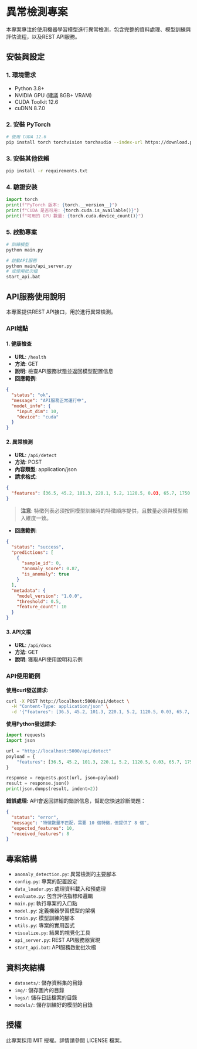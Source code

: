 # 異常檢測專案

本專案專注於使用機器學習模型進行異常檢測，包含完整的資料處理、模型訓練與評估流程，以及REST API服務。

## 安裝與設定

### 1. 環境需求
- Python 3.8+
- NVIDIA GPU (建議 8GB+ VRAM)
- CUDA Toolkit 12.6
- cuDNN 8.7.0

### 2. 安裝 PyTorch
```bash
# 使用 CUDA 12.6
pip install torch torchvision torchaudio --index-url https://download.pytorch.org/whl/cu126
```

### 3. 安裝其他依賴
```bash
pip install -r requirements.txt
```

### 4. 驗證安裝
```python
import torch
print(f"PyTorch 版本: {torch.__version__}")
print(f"CUDA 是否可用: {torch.cuda.is_available()}")
print(f"可用的 GPU 數量: {torch.cuda.device_count()}")
```

### 5. 啟動專案
```bash
# 訓練模型
python main.py

# 啟動API服務
python main/api_server.py
# 或使用批次檔
start_api.bat
```

## API服務使用說明

本專案提供REST API接口，用於進行異常檢測。

### API端點

#### 1. 健康檢查
- **URL**: `/health`
- **方法**: GET
- **說明**: 檢查API服務狀態並返回模型配置信息
- **回應範例**:
```json
{
  "status": "ok",
  "message": "API服務正常運行中",
  "model_info": {
    "input_dim": 10,
    "device": "cuda"
  }
}
```

#### 2. 異常檢測
- **URL**: `/api/detect`
- **方法**: POST
- **內容類型**: application/json
- **請求格式**:
```json
{
  "features": [36.5, 45.2, 101.3, 220.1, 5.2, 1120.5, 0.03, 65.7, 1750.0, 0.12]
}
```

> **注意**: 特徵列表必須按照模型訓練時的特徵順序提供，且數量必須與模型輸入維度一致。

- **回應範例**:
```json
{
  "status": "success",
  "predictions": [
    {
      "sample_id": 0,
      "anomaly_score": 0.87,
      "is_anomaly": true
    }
  ],
  "metadata": {
    "model_version": "1.0.0",
    "threshold": 0.5,
    "feature_count": 10
  }
}
```

#### 3. API文檔
- **URL**: `/api/docs`
- **方法**: GET
- **說明**: 獲取API使用說明和示例

### API使用範例

**使用curl發送請求:**
```bash
curl -X POST http://localhost:5000/api/detect \
  -H "Content-Type: application/json" \
  -d '{"features": [36.5, 45.2, 101.3, 220.1, 5.2, 1120.5, 0.03, 65.7, 1750.0, 0.12]}'
```

**使用Python發送請求:**
```python
import requests
import json

url = "http://localhost:5000/api/detect"
payload = {
    "features": [36.5, 45.2, 101.3, 220.1, 5.2, 1120.5, 0.03, 65.7, 1750.0, 0.12]
}

response = requests.post(url, json=payload)
result = response.json()
print(json.dumps(result, indent=2))
```

**錯誤處理:**
API會返回詳細的錯誤信息，幫助您快速診斷問題：
```json
{
  "status": "error",
  "message": "特徵數量不匹配，需要 10 個特徵，但提供了 8 個",
  "expected_features": 10,
  "received_features": 8
}
```

## 專案結構
- `anomaly_detection.py`: 異常檢測的主要腳本
- `config.py`: 專案的配置設定
- `data_loader.py`: 處理資料載入和預處理
- `evaluate.py`: 包含評估指標和邏輯
- `main.py`: 執行專案的入口點
- `model.py`: 定義機器學習模型的架構
- `train.py`: 模型訓練的腳本
- `utils.py`: 專案的實用函式
- `visualize.py`: 結果的視覺化工具
- `api_server.py`: REST API服務器實現
- `start_api.bat`: API服務啟動批次檔

## 資料夾結構
- `datasets/`: 儲存資料集的目錄
- `img/`: 儲存圖片的目錄
- `logs/`: 儲存日誌檔案的目錄
- `models/`: 儲存訓練好的模型的目錄

## 授權
此專案採用 MIT 授權。詳情請參閱 LICENSE 檔案。
